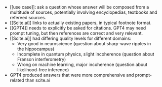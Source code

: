 - [[use case]]: ask a question whose answer will be composed from a multitude of sources, potentially involving encyclopedias, textbooks and refereed sources.
- [[Scite.ai]] links to actually existing papers, in typical footnote format.
- [[GPT4]] needs to explicitly be asked for citations. GPT4 may need prompt tuning, but then references are correct and very relevant.
- [[Scite.ai]] had differing quality levels for different domains:
	- Very good in neuroscience (question about sharp-wave ripples in the hippocampus)
	- Incomplete in quantum physics, slight incoherence (question about Franson interferometry)
	- Wrong on machine learning, major incoherence (question about likelihood-free inference)
- GPT4 produced answers that were more comprehensive and prompt-related than scite.ai